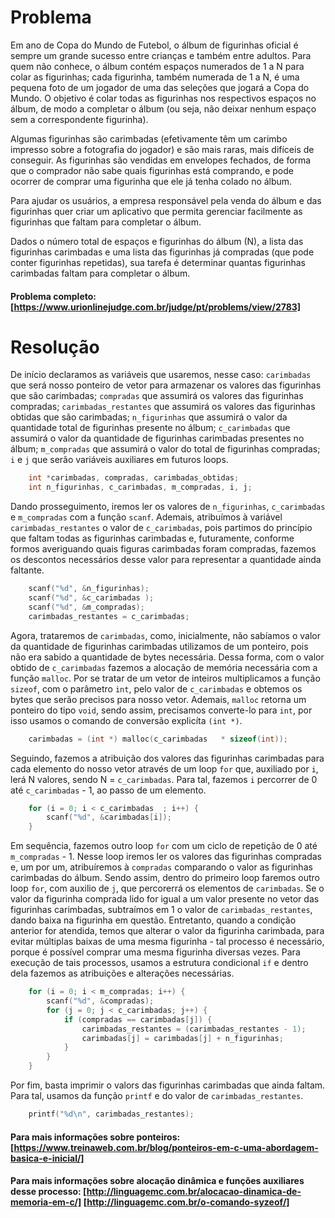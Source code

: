 # Problema 

Em ano de Copa do Mundo de Futebol, o álbum de figurinhas oficial é sempre um grande sucesso entre crianças e também entre adultos. Para quem não conhece, o álbum contém espaços numerados de 1 a N para colar as figurinhas; cada figurinha, também numerada de 1 a N, é uma pequena foto de um jogador de uma das seleções que jogará a Copa do Mundo. O objetivo é colar todas as figurinhas nos respectivos espaços no álbum, de modo a completar o álbum (ou seja, não deixar nenhum espaço sem a correspondente figurinha).

Algumas figurinhas são carimbadas (efetivamente têm um carimbo impresso sobre a fotografia do jogador) e são mais raras, mais difíceis de conseguir. As figurinhas são vendidas em envelopes fechados, de forma que o comprador não sabe quais figurinhas está comprando, e pode ocorrer de comprar uma figurinha que ele já tenha colado no álbum.

Para ajudar os usuários, a empresa responsável pela venda do álbum e das figurinhas quer criar um aplicativo que permita gerenciar facilmente as figurinhas que faltam para completar o álbum.

Dados o número total de espaços e figurinhas do álbum (N), a lista das figurinhas carimbadas e uma lista das figurinhas já compradas (que pode conter figurinhas repetidas), sua tarefa é determinar quantas figurinhas carimbadas faltam para completar o álbum.
#### Problema completo: [https://www.urionlinejudge.com.br/judge/pt/problems/view/2783]

# Resolução

De início declaramos as variáveis que usaremos, nesse caso: `carimbadas` que será nosso ponteiro de vetor para armazenar os valores das figurinhas que são carimbadas; `compradas` que assumirá os valores das figurinhas compradas; `carimbadas_restantes` que assumirá os valores das figurinhas obtidas que são carimbadas; `n_figurinhas` que assumirá o valor da quantidade total de figurinhas presente no álbum; `c_carimbadas` que assumirá o valor da quantidade de figurinhas carimbadas presentes no álbum; `m_compradas` que assumirá o valor do total de figurinhas compradas; `i` e `j` que serão variáveis auxiliares em futuros loops.

``` c
    int *carimbadas, compradas, carimbadas_obtidas;
    int n_figurinhas, c_carimbadas, m_compradas, i, j;
```

Dando prosseguimento, iremos ler os valores de `n_figurinhas`, `c_carimbadas` e `m_compradas` com a função `scanf`. Ademais, atribuímos à variável `carimbadas_restantes` o valor de `c_carimbadas`, pois partimos do princípio que faltam todas as figurinhas carimbadas e, futuramente, conforme formos averiguando quais figuras carimbadas foram compradas, fazemos os descontos necessários desse valor para representar a quantidade ainda faltante.

``` c
    scanf("%d", &n_figurinhas);
    scanf("%d", &c_carimbadas );
    scanf("%d", &m_compradas);
    carimbadas_restantes = c_carimbadas;
```

Agora, trataremos de `carimbadas`, como, inicialmente, não sabíamos o valor da quantidade de figurinhas carimbadas utilizamos de um ponteiro, pois não era sabido a quantidade de bytes necessária. Dessa forma, com o valor obtido de `c_carimbadas` fazemos a alocação de memória necessária com a função `malloc`. Por se tratar de um vetor de inteiros multiplicamos a função `sizeof`, com o parâmetro `int`, pelo valor de `c_carimbadas` e obtemos os bytes que serão precisos para nosso vetor. Ademais, `malloc` retorna um ponteiro do tipo `void`, sendo assim, precisamos converte-lo para `int`, por isso usamos o comando de conversão explicíta `(int *)`.

``` c
    carimbadas = (int *) malloc(c_carimbadas   * sizeof(int));
```

Seguindo, fazemos a atribuição dos valores das figurinhas carimbadas para cada elemento do nosso vetor através de um loop `for` que, auxiliado por `i`, lerá N valores, sendo N = `c_carimbadas`. Para tal, fazemos `i` percorrer de 0 até `c_carimbadas` - 1, ao passo de um elemento.

``` c
    for (i = 0; i < c_carimbadas  ; i++) {
        scanf("%d", &carimbadas[i]);
    }
```

Em sequência, fazemos outro loop `for` com um ciclo de repetição de 0 até `m_compradas` - 1. Nesse loop iremos ler os valores das figurinhas compradas e, um por um, atribuíremos à `compradas` comparando o valor as figurinhas carimbadas do álbum. Sendo assim, dentro do primeiro loop faremos outro loop `for`, com auxilio de `j`, que percorerrá os elementos de `carimbadas`. Se o valor da figurinha comprada lido for igual a um valor presente no vetor das figurinhas carimbadas, subtraímos em 1 o valor de `carimbadas_restantes`, dando baixa na figurinha em questão. Entretanto, quando a condição anterior for atendida, temos que alterar o valor da figurinha carimbada, para evitar múltiplas baixas de uma mesma figurinha - tal processo é necessário, porque é possível comprar uma mesma figurinha diversas vezes. Para execução de tais processos, usamos a estrutura condicional `if` e dentro dela fazemos as atribuições e alterações necessárias. 

``` c
    for (i = 0; i < m_compradas; i++) {
        scanf("%d", &compradas);
        for (j = 0; j < c_carimbadas; j++) {
            if (compradas == carimbadas[j]) {
                carimbadas_restantes = (carimbadas_restantes - 1);
                carimbadas[j] = carimbadas[j] + n_figurinhas;  
            }
        }
    }
```

Por fim, basta imprimir o valors das figurinhas carimbadas que ainda faltam. Para tal, usamos da função `printf` e do valor de `carimbadas_restantes`.

``` c
    printf("%d\n", carimbadas_restantes);
```

#### Para mais informações sobre ponteiros: [https://www.treinaweb.com.br/blog/ponteiros-em-c-uma-abordagem-basica-e-inicial/]
#### Para mais informações sobre alocação dinâmica e funções auxiliares desse processo: [http://linguagemc.com.br/alocacao-dinamica-de-memoria-em-c/] [http://linguagemc.com.br/o-comando-syzeof/]

